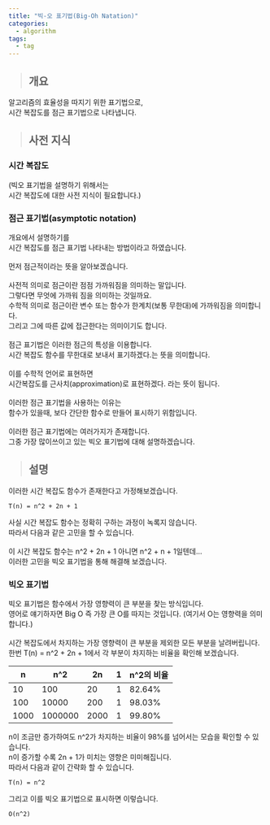 ```yaml
---
title: "빅-오 표기법(Big-Oh Natation)"
categories:
  - algorithm
tags:
  - tag
---
```

> ## 개요

알고리즘의 효율성을 따지기 위한 표기법으로,<br>
시간 복잡도를 점근 표기법으로 나타냅니다.
> ## 사전 지식

### 시간 복잡도
(빅오 표기법을 설명하기 위해서는<br>
시간 복잡도에 대한 사전 지식이 필요합니다.)

### 점근 표기법(asymptotic notation)
개요에서 설명하기를<br>
시간 복잡도를 점근 표기법 나타내는 방법이라고 하였습니다.<br>
<br>
먼저 점근적이라는 뜻을 알아보겠습니다.<br>
<br>
사전적 의미로 점근이란 점점 가까워짐을 의미하는 말입니다.<br>
그렇다면 무엇에 가까워 짐을 의미하는 것일까요.<br>
수학적 의미로 점근이란 변수 또는 함수가 한계치(보통 무한대)에 가까워짐을 의미합니다.<br>
그리고 그에 따른 값에 접근한다는 의미이기도 합니다.<br>
<br>
점근 표기법은 이러한 점근의 특성을 이용합니다.<br>
시간 복잡도 함수를 무한대로 보내서 표기하겠다.는 뜻을 의미합니다.<br>
<br>
이를 수학적 언어로 표현하면<br>
시간복잡도를 근사치(approximation)로 표현하겠다. 라는 뜻이 됩니다.<br>
<br>
이러한 점근 표기법을 사용하는 이유는<br>
함수가 있을때, 보다 간단한 함수로 만들어 표시하기 위함입니다.<br>
<br>
이러한 점근 표기법에는 여러가지가 존재합니다.<br>
그중 가장 많이쓰이고 있는 빅오 표기법에 대해 설명하겠습니다.
> ## 설명

이러한 시간 복잡도 함수가 존재한다고 가정해보겠습니다.
```
T(n) = n^2 + 2n + 1
```
사실 시간 복잡도 함수는 정확히 구하는 과정이 녹록지 않습니다.<br>
따라서 다음과 같은 고민을 할 수 있습니다.<br>
<br>
이 시간 복잡도 함수는 n^2 + 2n + 1 아니면 n^2 + n + 1일텐데...<br>
이러한 고민을 빅오 표기법을 통해 해결해 보겠습니다.

### 빅오 표기법

빅오 표기법은 함수에서 가장 영향력이 큰 부분을 찾는 방식입니다.<br>
영어로 얘기하자면 Big O 즉 가장 큰 O를 따지는 것입니다. (여기서 O는 영향력을 의미합니다.)<br>
<br>
시간 복잡도에서 차지하는 가장 영향력이 큰 부분을 제외한 모든 부분을 날려버립니다.<br>
한번 T(n) = n^2 + 2n + 1에서 각 부분이 차지하는 비율을 확인해 보겠습니다.

n|n^2|2n|1|n^2의 비율
---|---|---|---|---
10|100|20|1|82.64%
100|10000|200|1|98.03%
1000|1000000|2000|1|99.80%

n이 조금만 증가하여도 n^2가 차지하는 비율이 98%를 넘어서는 모습을 확인할 수 있습니다.<br>
n이 증가할 수록 2n + 1가 미치는 영향은 미미해집니다.<br>
따라서 다음과 같이 간략화 할 수 있습니다.
```
T(n) = n^2
```
그리고 이를 빅오 표기법으로 표시하면 이렇습니다.
```
O(n^2)
```

